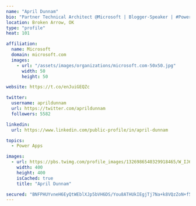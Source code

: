 ```yaml
---
name: "April Dunnam"
bio: "Partner Technical Architect @Microsoft | Blogger-Speaker | #PowerApps, #PowerAutomate, #Office365, #SharePoint | #WIT | #Karaoke Queen"
location: Broken Arrow, OK
type: "profile"
heat: 101

affiliation:
  name: Microsoft
  domain: microsoft.com
  images:
    - url: "/assets/images/organizations/microsoft.com-50x50.jpg"
      width: 50
      height: 50

website: https://t.co/enJuiGEQZc

twitter:
  username: aprildunnam
  url: https://twitter.com/aprildunnam
  followers: 5582

linkedin:
  url: https://www.linkedin.com/public-profile/in/april-dunnam

topics:
  - Power Apps

images:
  - url: https://pbs.twimg.com/profile_images/1326986540329918465/W_IJ6Ih2_400x400.jpg
    width: 400
    height: 400
    isCached: true
    title: "April Dunnam"

secured: "BNFPHUYvneH6EyQtWEblXJp5bVH6DS/You8ATHUkIEgjTj7Na+k8VQzZoN+f5vyxL7yVZqXGGFeZ1cMu9Jijc84Tzdo/BmnA/Y3VWswfet1o/WsneRcCuzpL7f5iZhtLIq5bQhs3eoei69Y72HFbQzzASekUiM1bT7eJhdyhFzFWdTuBe38PhlK1HI+M0duxFsu3eF82FN/kQ7pglvWRI4kKDorAoPnbvkediIEZB1L5/dafEkiZyhB40eGVYu5cwlzwPjiqXWxY99eVx1TcRdp7gbWgpeG/cgkP4Ni6ijwlf7AnRB9Gr6+SEMuodrM7hjSf2OEtcjbVd+a0AnmZ+1buVcA8KDVD1+06zciszFQ4Qx5wK38DswG7G1aa6cDncUAwhXyf3BgQa/1C4HbSu9jZ+zdtIsOp7GmVLTxeC0g=;Pu3FoPlZx5Ej6noUPsUE+g=="
---
```



